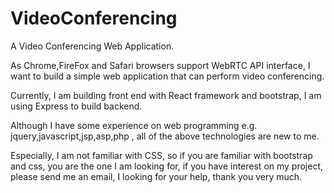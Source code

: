# VideoConferencing
A Video Conferencing Web Application.

As Chrome,FireFox and Safari browsers support WebRTC API interface, I want to build a simple web application that can perform video conferencing.

Currently, I am building front end with React framework and bootstrap, I am using Express to build backend.

Although I have some experience on web programming e.g. jquery,javascript,jsp,asp,php , all of the above technologies are new to me.

Especially, I am not familiar with CSS, so if you are familiar with bootstrap and css, you are the one I am looking for,
if you have interest on my project, please send me an email, I looking for your help, thank you very much.
